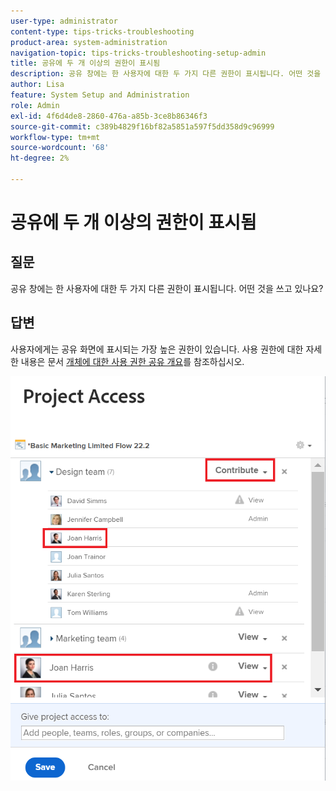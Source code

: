 ```yaml
---
user-type: administrator
content-type: tips-tricks-troubleshooting
product-area: system-administration
navigation-topic: tips-tricks-troubleshooting-setup-admin
title: 공유에 두 개 이상의 권한이 표시됨
description: 공유 창에는 한 사용자에 대한 두 가지 다른 권한이 표시됩니다. 어떤 것을 쓰고 있나요?
author: Lisa
feature: System Setup and Administration
role: Admin
exl-id: 4f6d4de8-2860-476a-a85b-3ce8b86346f3
source-git-commit: c389b4829f16bf82a5851a597f5dd358d9c96999
workflow-type: tm+mt
source-wordcount: '68'
ht-degree: 2%

---
```


# 공유에 두 개 이상의 권한이 표시됨

## 질문

공유 창에는 한 사용자에 대한 두 가지 다른 권한이 표시됩니다. 어떤 것을 쓰고 있나요?

## 답변

사용자에게는 공유 화면에 표시되는 가장 높은 권한이 있습니다. 사용 권한에 대한 자세한 내용은 문서 [개체에 대한 사용 권한 공유 개요](../../workfront-basics/grant-and-request-access-to-objects/sharing-permissions-on-objects-overview.md)를 참조하십시오.

![](assets/screen-shot-2014-03-19-at-3.36.28-pm-350x403.png)
